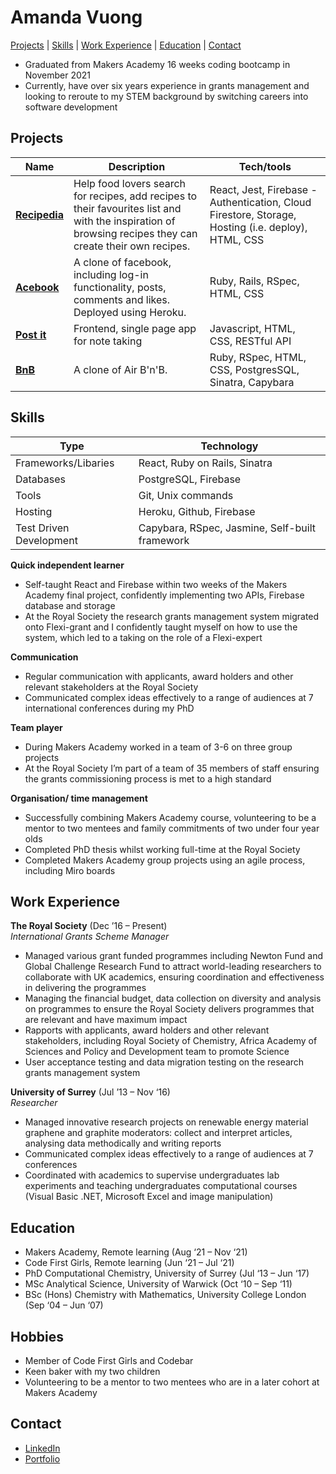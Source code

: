 # Amanda Vuong 

[Projects](https://github.com/mandyvuong/CV#Projects) | [Skills](https://github.com/mandyvuong/CV#Skills) | [Work Experience](https://github.com/mandyvuong/CV#Work-Experience) | [Education](https://github.com/mandyvuong/CV#Education) | [Contact](https://github.com/mandyvuong/CV#Contact)

- Graduated from Makers Academy 16 weeks coding bootcamp in November 2021
- Currently, have over six years experience in grants management and looking to reroute to my STEM background by switching careers into software development

## Projects

| Name                                                                  | Description                                                                                                                                               | Tech/tools                                                                                         |
| --------------------------------------------------------------------- | --------------------------------------------------------------------------------------------------------------------------------------------------------- | -------------------------------------------------------------------------------------------------- |
| **[Recipedia](https://github.com/mandyvuong/Recipedia)**              | Help food lovers search for recipes, add recipes to their favourites list and with the inspiration of browsing recipes they can create their own recipes. | React, Jest, Firebase - Authentication, Cloud Firestore, Storage, Hosting (i.e. deploy), HTML, CSS |
| **[Acebook](https://github.com/mandyvuong/acebook-all-css-no-style)** | A clone of facebook, including log-in functionality, posts, comments and likes. Deployed using Heroku.                                                    | Ruby, Rails, RSpec, HTML, CSS                                                                      |
| **[Post it](https://github.com/mandyvuong/notes_app)**                | Frontend, single page app for note taking                                                                                                                 | Javascript, HTML, CSS, RESTful API                                                                 |
| **[BnB](https://github.com/mandyvuong/makers-bnb)**                   | A clone of Air B'n'B.                                                                                                                                     | Ruby, RSpec, HTML, CSS, PostgresSQL, Sinatra, Capybara                                             |

## Skills

| Type                    | Technology                                     |
| ----------------------- | ---------------------------------------------- |
| Frameworks/Libaries     | React, Ruby on Rails, Sinatra                  |
| Databases               | PostgreSQL, Firebase                           |
| Tools                   | Git, Unix commands                             |
| Hosting                 | Heroku, Github, Firebase                       |
| Test Driven Development | Capybara, RSpec, Jasmine, Self-built framework |

**Quick independent learner**
- Self-taught React and Firebase within two weeks of the Makers Academy final project, confidently implementing two APIs, Firebase database and storage 
- At the Royal Society the research grants management system migrated onto Flexi-grant and I confidently taught myself on how to use the system, which led to a taking on the role of a Flexi-expert

**Communication**
- Regular communication with applicants, award holders and other relevant stakeholders at the Royal Society
- Communicated complex ideas effectively to a range of audiences at 7 international conferences during my PhD

**Team player**
- During Makers Academy worked in a team of 3-6 on three group projects
- At the Royal Society I’m part of a team of 35 members of staff ensuring the grants commissioning process is met to a high standard

**Organisation/ time management**
- Successfully combining Makers Academy course, volunteering to be a mentor to two mentees and family commitments of two under four year olds
- Completed PhD thesis whilst working full-time at the Royal Society
- Completed Makers Academy group projects using an agile process, including Miro boards

## Work Experience

**The Royal Society** (Dec ’16 – Present)  
_International Grants Scheme Manager_

- Managed various grant funded programmes including Newton Fund and Global Challenge Research Fund to attract world-leading researchers to collaborate with UK academics, ensuring coordination and effectiveness in delivering the programmes
- Managing the financial budget, data collection on diversity and analysis on programmes to ensure the Royal Society delivers programmes that are relevant and have maximum impact
- Rapports with applicants, award holders and other relevant stakeholders, including Royal Society of Chemistry, Africa Academy of Sciences and Policy and Development team to promote Science
- User acceptance testing and data migration testing on the research grants management system

**University of Surrey** (Jul ’13 – Nov ‘16)  
_Researcher_

- Managed innovative research projects on renewable energy material graphene and graphite moderators: collect and interpret articles, analysing data methodically and writing reports
- Communicated complex ideas effectively to a range of audiences at 7 conferences
- Coordinated with academics to supervise undergraduates lab experiments and teaching undergraduates computational courses (Visual Basic .NET, Microsoft Excel and image manipulation)

## Education

- Makers Academy, Remote learning (Aug ‘21 – Nov ‘21)
- Code First Girls, Remote learning (Jun ‘21 – Jul ‘21)
- PhD Computational Chemistry, University of Surrey (Jul ‘13 – Jun ‘17)
- MSc Analytical Science, University of Warwick (Oct ‘10 – Sep ‘11)
- BSc (Hons) Chemistry with Mathematics, University College London (Sep ‘04 – Jun ‘07)

## Hobbies

- Member of Code First Girls and Codebar
- Keen baker with my two children
- Volunteering to be a mentor to two mentees who are in a later cohort at Makers Academy

## Contact

- [LinkedIn](linkedin.com/in/amanda-vuong)
- [Portfolio](https://mandyvuong.github.io/portfolio/)
